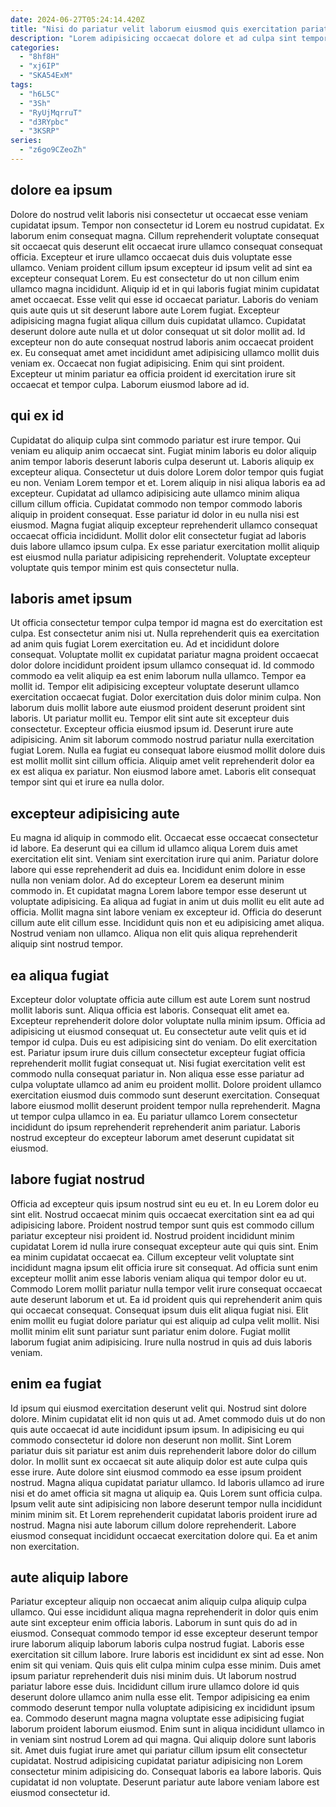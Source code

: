 ```yaml
---
date: 2024-06-27T05:24:14.420Z
title: "Nisi do pariatur velit laborum eiusmod quis exercitation pariatur aute ad."
description: "Lorem adipisicing occaecat dolore et ad culpa sint tempor officia officia labore do. Quis qui officia consectetur velit et reprehenderit."
categories:
  - "8hf8H"
  - "xj6IP"
  - "SKA54ExM"
tags:
  - "h6L5C"
  - "3Sh"
  - "RyUjMqrruT"
  - "d3RYpbc"
  - "3KSRP"
series:
  - "z6go9CZeoZh"
---
```



## dolore ea ipsum

Dolore do nostrud velit laboris nisi consectetur ut occaecat esse veniam cupidatat ipsum. Tempor non consectetur id Lorem eu nostrud cupidatat. Ex laborum enim consequat magna. Cillum reprehenderit voluptate consequat sit occaecat quis deserunt elit occaecat irure ullamco consequat consequat officia. Excepteur et irure ullamco occaecat duis duis voluptate esse ullamco. Veniam proident cillum ipsum excepteur id ipsum velit ad sint ea excepteur consequat Lorem. Eu est consectetur do ut non cillum enim ullamco magna incididunt.
Aliquip id et in qui laboris fugiat minim cupidatat amet occaecat. Esse velit qui esse id occaecat pariatur. Laboris do veniam quis aute quis ut sit deserunt labore aute Lorem fugiat. Excepteur adipisicing magna fugiat aliqua cillum duis cupidatat ullamco.
Cupidatat deserunt dolore aute nulla et ut dolor consequat ut sit dolor mollit ad. Id excepteur non do aute consequat nostrud laboris anim occaecat proident ex. Eu consequat amet amet incididunt amet adipisicing ullamco mollit duis veniam ex. Occaecat non fugiat adipisicing. Enim qui sint proident. Excepteur ut minim pariatur ea officia proident id exercitation irure sit occaecat et tempor culpa. Laborum eiusmod labore ad id.

## qui ex id

Cupidatat do aliquip culpa sint commodo pariatur est irure tempor. Qui veniam eu aliquip anim occaecat sint. Fugiat minim laboris eu dolor aliquip anim tempor laboris deserunt laboris culpa deserunt ut. Laboris aliquip ex excepteur aliqua.
Consectetur ut duis dolore Lorem dolor tempor quis fugiat eu non. Veniam Lorem tempor et et. Lorem aliquip in nisi aliqua laboris ea ad excepteur. Cupidatat ad ullamco adipisicing aute ullamco minim aliqua cillum cillum officia. Cupidatat commodo non tempor commodo laboris aliquip in proident consequat.
Esse pariatur id dolor in eu nulla nisi est eiusmod. Magna fugiat aliquip excepteur reprehenderit ullamco consequat occaecat officia incididunt. Mollit dolor elit consectetur fugiat ad laboris duis labore ullamco ipsum culpa. Ex esse pariatur exercitation mollit aliquip est eiusmod nulla pariatur adipisicing reprehenderit. Voluptate excepteur voluptate quis tempor minim est quis consectetur nulla.

## laboris amet ipsum

Ut officia consectetur tempor culpa tempor id magna est do exercitation est culpa. Est consectetur anim nisi ut. Nulla reprehenderit quis ea exercitation ad anim quis fugiat Lorem exercitation eu. Ad et incididunt dolore consequat. Voluptate mollit ex cupidatat pariatur magna proident occaecat dolor dolore incididunt proident ipsum ullamco consequat id. Id commodo commodo ea velit aliquip ea est enim laborum nulla ullamco. Tempor ea mollit id. Tempor elit adipisicing excepteur voluptate deserunt ullamco exercitation occaecat fugiat.
Dolor exercitation duis dolor minim culpa. Non laborum duis mollit labore aute eiusmod proident deserunt proident sint laboris. Ut pariatur mollit eu. Tempor elit sint aute sit excepteur duis consectetur. Excepteur officia eiusmod ipsum id. Deserunt irure aute adipisicing.
Anim sit laborum commodo nostrud pariatur nulla exercitation fugiat Lorem. Nulla ea fugiat eu consequat labore eiusmod mollit dolore duis est mollit mollit sint cillum officia. Aliquip amet velit reprehenderit dolor ea ex est aliqua ex pariatur. Non eiusmod labore amet. Laboris elit consequat tempor sint qui et irure ea nulla dolor.

## excepteur adipisicing aute

Eu magna id aliquip in commodo elit. Occaecat esse occaecat consectetur id labore. Ea deserunt qui ea cillum id ullamco aliqua Lorem duis amet exercitation elit sint. Veniam sint exercitation irure qui anim.
Pariatur dolore labore qui esse reprehenderit ad duis ea. Incididunt enim dolore in esse nulla non veniam dolor. Ad do excepteur Lorem ea deserunt minim commodo in. Et cupidatat magna Lorem labore tempor esse deserunt ut voluptate adipisicing.
Ea aliqua ad fugiat in anim ut duis mollit eu elit aute ad officia. Mollit magna sint labore veniam ex excepteur id. Officia do deserunt cillum aute elit cillum esse. Incididunt quis non et eu adipisicing amet aliqua. Nostrud veniam non ullamco. Aliqua non elit quis aliqua reprehenderit aliquip sint nostrud tempor.

## ea aliqua fugiat

Excepteur dolor voluptate officia aute cillum est aute Lorem sunt nostrud mollit laboris sunt. Aliqua officia est laboris. Consequat elit amet ea. Excepteur reprehenderit dolore dolor voluptate nulla minim ipsum. Officia ad adipisicing ut eiusmod consequat ut.
Eu consectetur aute velit quis et id tempor id culpa. Duis eu est adipisicing sint do veniam. Do elit exercitation est. Pariatur ipsum irure duis cillum consectetur excepteur fugiat officia reprehenderit mollit fugiat consequat ut. Nisi fugiat exercitation velit est commodo nulla consequat pariatur in. Non aliqua esse esse pariatur ad culpa voluptate ullamco ad anim eu proident mollit. Dolore proident ullamco exercitation eiusmod duis commodo sunt deserunt exercitation.
Consequat labore eiusmod mollit deserunt proident tempor nulla reprehenderit. Magna ut tempor culpa ullamco in ea. Eu pariatur ullamco Lorem consectetur incididunt do ipsum reprehenderit reprehenderit anim pariatur. Laboris nostrud excepteur do excepteur laborum amet deserunt cupidatat sit eiusmod.

## labore fugiat nostrud

Officia ad excepteur quis ipsum nostrud sint eu eu et. In eu Lorem dolor eu sint elit. Nostrud occaecat minim quis occaecat exercitation sint ea ad qui adipisicing labore. Proident nostrud tempor sunt quis est commodo cillum pariatur excepteur nisi proident id. Nostrud proident incididunt minim cupidatat Lorem id nulla irure consequat excepteur aute qui quis sint. Enim ea minim cupidatat occaecat ea.
Cillum excepteur velit voluptate sint incididunt magna ipsum elit officia irure sit consequat. Ad officia sunt enim excepteur mollit anim esse laboris veniam aliqua qui tempor dolor eu ut. Commodo Lorem mollit pariatur nulla tempor velit irure consequat occaecat aute deserunt laborum et ut. Ea id proident quis qui reprehenderit anim quis qui occaecat consequat. Consequat ipsum duis elit aliqua fugiat nisi.
Elit enim mollit eu fugiat dolore pariatur qui est aliquip ad culpa velit mollit. Nisi mollit minim elit sunt pariatur sunt pariatur enim dolore. Fugiat mollit laborum fugiat anim adipisicing. Irure nulla nostrud in quis ad duis laboris veniam.

## enim ea fugiat

Id ipsum qui eiusmod exercitation deserunt velit qui. Nostrud sint dolore dolore. Minim cupidatat elit id non quis ut ad. Amet commodo duis ut do non quis aute occaecat id aute incididunt ipsum ipsum. In adipisicing eu qui commodo consectetur id dolore non deserunt non mollit. Sint Lorem pariatur duis sit pariatur est anim duis reprehenderit labore dolor do cillum dolor.
In mollit sunt ex occaecat sit aute aliquip dolor est aute culpa quis esse irure. Aute dolore sint eiusmod commodo ea esse ipsum proident nostrud. Magna aliqua cupidatat pariatur ullamco. Id laboris ullamco ad irure nisi et do amet officia sit magna ut aliquip ea. Quis Lorem sunt officia culpa.
Ipsum velit aute sint adipisicing non labore deserunt tempor nulla incididunt minim minim sit. Et Lorem reprehenderit cupidatat laboris proident irure ad nostrud. Magna nisi aute laborum cillum dolore reprehenderit. Labore eiusmod consequat incididunt occaecat exercitation dolore qui. Ea et anim non exercitation.

## aute aliquip labore

Pariatur excepteur aliquip non occaecat anim aliquip culpa aliquip culpa ullamco. Qui esse incididunt aliqua magna reprehenderit in dolor quis enim aute sint excepteur enim officia laboris. Laborum in sunt quis do ad in eiusmod. Consequat commodo tempor id esse excepteur deserunt tempor irure laborum aliquip laborum laboris culpa nostrud fugiat. Laboris esse exercitation sit cillum labore. Irure laboris est incididunt ex sint ad esse. Non enim sit qui veniam. Quis quis elit culpa minim culpa esse minim.
Duis amet ipsum pariatur reprehenderit duis nisi minim duis. Ut laborum nostrud pariatur labore esse duis. Incididunt cillum irure ullamco dolore id quis deserunt dolore ullamco anim nulla esse elit. Tempor adipisicing ea enim commodo deserunt tempor nulla voluptate adipisicing ex incididunt ipsum ea. Commodo deserunt magna magna voluptate esse adipisicing fugiat laborum proident laborum eiusmod. Enim sunt in aliqua incididunt ullamco in in veniam sint nostrud Lorem ad qui magna.
Qui aliquip dolore sunt laboris sit. Amet duis fugiat irure amet qui pariatur cillum ipsum elit consectetur cupidatat. Nostrud adipisicing cupidatat pariatur adipisicing non Lorem consectetur minim adipisicing do. Consequat laboris ea labore laboris. Quis cupidatat id non voluptate. Deserunt pariatur aute labore veniam labore est eiusmod consectetur id.

